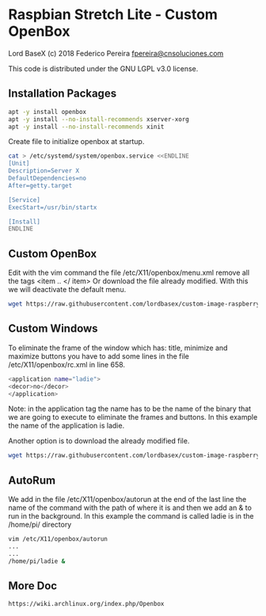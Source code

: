 # Raspbian Stretch Lite - Custom OpenBox

Lord BaseX (c) 2018
 Federico Pereira <fpereira@cnsoluciones.com>

This code is distributed under the GNU LGPL v3.0 license.



## Installation Packages


```bash
apt -y install openbox
apt -y install --no-install-recommends xserver-xorg
apt -y install --no-install-recommends xinit
```

Create file to initialize openbox at startup.

```bash
cat > /etc/systemd/system/openbox.service <<ENDLINE
[Unit]
Description=Server X
DefaultDependencies=no
After=getty.target

[Service]
ExecStart=/usr/bin/startx

[Install]
ENDLINE
```


## Custom OpenBox

Edit with the vim command the file /etc/X11/openbox/menu.xml remove all the tags <item .. </ item> Or download the file already modified.
With this we will deactivate the default menu.

```bash
wget https://raw.githubusercontent.com/lordbasex/custom-image-raspberry/master/openbox/menu.xml -O /etc/X11/openbox/menu.xml
```
## Custom Windows
To eliminate the frame of the window which has: title, minimize and maximize buttons you have to add some lines in the file /etc/X11/openbox/rc.xml in line 658.

```bash
<application name="ladie">
<decor>no</decor>
</application>
```
Note: in the application tag the name has to be the name of the binary that we are going to execute to eliminate the frames and buttons. In this example the name of the application is ladie.

Another option is to download the already modified file.
```bash
wget https://raw.githubusercontent.com/lordbasex/custom-image-raspberry/master/openbox/rc.xml -O/etc/X11/openbox/rc.xml
```
## AutoRum
We add in the file /etc/X11/openbox/autorun at the end of the last line the name of the command with the path of where it is and then we add an & to run in the background. In this example the command is called ladie is in the /home/pi/ directory

```bash 
vim /etc/X11/openbox/autorun
...
...
/home/pi/ladie &
```

## More Doc

```
https://wiki.archlinux.org/index.php/Openbox
```
